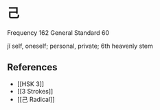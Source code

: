 # 己
Frequency 162
General Standard 60

jǐ
self, oneself; personal, private; 6th heavenly stem

## References
- [[HSK 3]]
- [[3 Strokes]]
- [[己 Radical]]